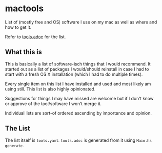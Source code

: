 # mactools
List of (mostly free and OS) software I use on my mac as well as where and how to get it.

Refer to [tools.adoc](tools.adoc) for the list.

## What this is

This is basically a list of software-isch things that I would recommend. It started out as a list of packages I would/should reinstall in case I had to start with a fresh OS X installation (which I had to do multiple times).

Every single item on this list I have installed and used and most likely am using still. This list is also highly opinionated.

Suggestions for things I may have missed are welcome but if I don't know or approve of the tool/software I won't merge it.

Individual lists are sort-of ordered ascending by importance and opinion.

## The List

The list itself is `tools.yaml`. `tools.adoc` is generated from it using `Main.hs generate`.
